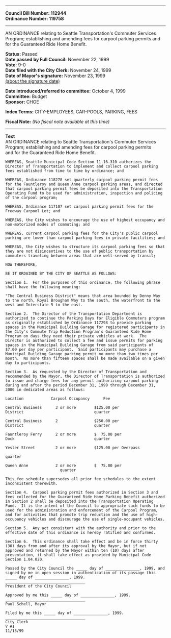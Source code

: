 * * * * *  
  
**Council Bill Number: [](#h0)[](#h2)112944**   
**Ordinance Number: 119758**  
  
* * * * *  
  
AN ORDINANCE relating to Seattle Transportation's Commuter Services Program; establishing and amending fees for carpool parking permits and for the Guaranteed Ride Home Benefit.  
  
**Status:** Passed   
**Date passed by Full Council:** November 22, 1999   
**Vote:** 9-0   
**Date filed with the City Clerk:** November 24, 1999   
**Date of Mayor's signature:** November 23, 1999   
[(about the signature date)](/~public/approvaldate.htm)   
  
  
**Date introduced/referred to committee:** October 4, 1999   
**Committee:** Budget   
**Sponsor:** CHOE   
  
**Index Terms:** CITY-EMPLOYEES, CAR-POOLS, PARKING, FEES  
  
**Fiscal Note:** *(No fiscal note available at this time)*  
  
* * * * *  
  
**Text**  
    AN ORDINANCE relating to Seattle Transportation's Commuter Services  
    Program; establishing and amending fees for carpool parking permits  
    and for the Guaranteed Ride Home Benefit.  
  
    WHEREAS, Seattle Municipal Code Section 11.16.310 authorizes the  
    Director of Transportation to implement and collect carpool parking  
    fees established from time to time by ordinance; and  
  
    WHEREAS, Ordinance 118278 set quarterly carpool parking permit fees  
    for the Fauntleroy and Queen Anne carpool parking areas, and directed  
    that carpool parking permit fees be deposited into the Transportation  
    Operating Fund to be used for administration, inspection and policing  
    of the carpool program;  
  
    WHEREAS, Ordinance 117107 set carpool parking permit fees for the  
    Freeway Carpool Lot; and  
  
    WHEREAS, the City wishes to encourage the use of highest occupancy and  
    non-motorized modes of commuting; and  
  
    WHEREAS, current carpool parking fees for the City's public carpool  
    parking are lower than carpool parking fees in private facilities; and  
  
    WHEREAS, the City wishes to structure its carpool parking fees so that  
    they are not disincentives to the use of public transportation by  
    commuters traveling between areas that are well-served by transit;  
  
    NOW THEREFORE,  
  
    BE IT ORDAINED BY THE CITY OF SEATTLE AS FOLLOWS:  
  
    Section 1.  For the purposes of this ordinance, the following phrase  
    shall have the following meaning:  
  
    "The Central Business District" means that area bounded by Denny Way  
    to the north, Royal Brougham Way to the south, the waterfront to the  
    west and Interstate 5 to the east.  
  
    Section 2.  The Director of the Transportation Department is  
    authorized to continue the Parking Days for Eligible Commuters program  
    as originally established by Ordinance 117298 to provide parking  
    spaces in the Municipal Building Garage for registered participants in  
    the City's Commute Trip Reduction Program's Guaranteed Ride Home  
    Program on days they need their private vehicles at work.  The  
    Director is authorized to collect a fee and issue permits for parking  
    spaces in the Municipal Building Garage from said participants of  
    $7.00 per day per participant.  Said participants may purchase a  
    Municipal Building Garage parking permit no more than two times per  
    month.  No more than fifteen spaces shall be made available on a given  
    day to participants.  
  
    Section 3.  As requested by the Director of Transportation and  
    recommended by the Mayor, the Director of Transportation is authorized  
    to issue and charge fees for any permit authorizing carpool parking  
    during and after the period December 31, 1999 through December 31,  
    2000 in dedicated areas as follows:  
  
    Location            Carpool Occupancy      Fee  
  
    Central Business      3 or more        $125.00 per  
    District                               quarter  
  
    Central Business      2                $250.00 per  
    District                               quarter  
  
    Fauntleroy Ferry      2 or more        $  75.00 per  
    Dock                                   quarter  
  
    Yesler Street         2 or more        $125.00 per Overpass  
  
    quarter  
  
    Queen Anne            2 or more        $  75.00 per  
                            quarter  
  
    This fee schedule supersedes all prior fee schedules to the extent  
    inconsistent therewith.  
  
    Section 4.  Carpool parking permit fees authorized in Section 3 and  
    fees collected for the Guaranteed Ride Home Parking Benefit authorized  
    in Section 2 shall be deposited into the Transportation Operating  
    Fund.  It is the intent of the Council to appropriate such funds to be  
    used for the administration and enforcement of the Carpool Program,  
    and for activities that promote trip reduction and the use of high-  
    occupancy vehicles and discourage the use of single-occupant vehicles.  
  
    Section 5.  Any act consistent with the authority and prior to the  
    effective date of this ordinance is hereby ratified and confirmed.  
  
    Section 6.  This ordinance shall take effect and be in force thirty  
    (30) days from and after its approval by the Mayor, but if not  
    approved and returned by the Mayor within ten (10) days after  
    presentation, it shall take effect as provided by Municipal Code  
    Section 1.04.020.  
  
    Passed by the City Council the _____ day of _______________, 1999, and  
    signed by me in open session in authentication of its passage this  
    _____ day of _______________, 1999.  
    ___________________________________  
    President of the City Council  
  
    Approved by me this _____ day of _______________, 1999.  
    ___________________________________  
    Paul Schell, Mayor  
  
    Filed by me this _____ day of _______________, 1999.  
    ___________________________________  
    City Clerk  
    V #1  
    11/15/99  
